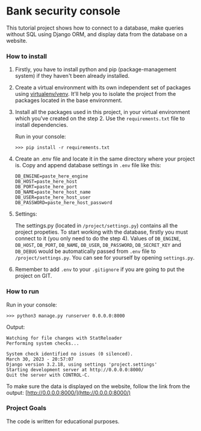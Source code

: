 # Bank security console

This tutorial project shows how to connect to a database, make queries without SQL using Django ORM, and display data from the database on a website.

### How to install

1. Firstly, you have to install python and pip (package-management system) if they haven't been already installed.

2. Create a virtual environment with its own independent set of packages using [virtualenv/venv](https://docs.python.org/3/library/venv.html). It'll help you to isolate the project from the packages located in the base environment.

3. Install all the packages used in this project, in your virtual environment which you've created on the step 2. Use the `requirements.txt` file to install dependencies.
   
   Run in your console:
    ```console
    >>> pip install -r requirements.txt
    ```

4. Create an .env file and locate it in the same directory where your project is. Copy and append database settings in `.env` file like this:

   ```console
   DB_ENGINE=paste_here_engine
   DB_HOST=paste_here_host
   DB_PORT=paste_here_port
   DB_NAME=paste_here_host_name
   DB_USER=paste_here_host_user
   DB_PASSWORD=paste_here_host_password
   ```

5. Settings:

   The settings.py (located in `/project/settings.py`) contains all the project propeties. To start working with the database, firstly you must connect to it (you only need to do the step 4).
   Values of `DB_ENGINE`, `DB_HOST`, `DB_PORT`, `DB_NAME`, `DB_USER`, `DB_PASSWORD`, `DB_SECRET_KEY` and `DB_DEBUG` would be automatically passed from `.env` file to `/project/settings.py`.
   You can see for yourself by opening `settings.py`.

6. Remember to add `.env` to your `.gitignore` if you are going to put the project on GIT.


### How to run

Run in your console:

```Console
>>> python3 manage.py runserver 0.0.0.0:8000
```

Output:
    
```Console
Watching for file changes with StatReloader
Performing system checks...

System check identified no issues (0 silenced).
March 30, 2023 - 20:57:07
Django version 3.2.18, using settings 'project.settings'
Starting development server at http://0.0.0.0:8000/
Quit the server with CONTROL-C.
```

To make sure the data is displayed on the website, follow the link from the output: [http://0.0.0.0:8000/](http://0.0.0.0:8000/)

### Project Goals
The code is written for educational purposes.
